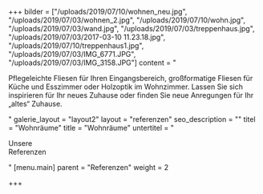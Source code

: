 +++
bilder = ["/uploads/2019/07/10/wohnen_neu.jpg", "/uploads/2019/07/03/wohnen_2.jpg", "/uploads/2019/07/10/wohn.jpg", "/uploads/2019/07/03/wand.jpg", "/uploads/2019/07/03/treppenhaus.jpg", "/uploads/2019/07/03/2017-03-10 11.23.18.jpg", "/uploads/2019/07/10/treppenhaus1.jpg", "/uploads/2019/07/03/IMG_6771.JPG", "/uploads/2019/07/03/IMG_3158.JPG"]
content = "<p>Pflegeleichte Fliesen für Ihren Eingangsbereich, großformatige Fliesen für Küche und Esszimmer oder Holzoptik im Wohnzimmer. Lassen Sie sich inspirieren für Ihr neues Zuhause oder finden Sie neue Anregungen für Ihr „altes“ Zuhause.</p>"
galerie_layout = "layout2"
layout = "referenzen"
seo_description = ""
titel = "Wohnräume"
title = "Wohnräume"
untertitel = "<p>Unsere<br>Referenzen</p>"
[menu.main]
parent = "Referenzen"
weight = 2

+++
